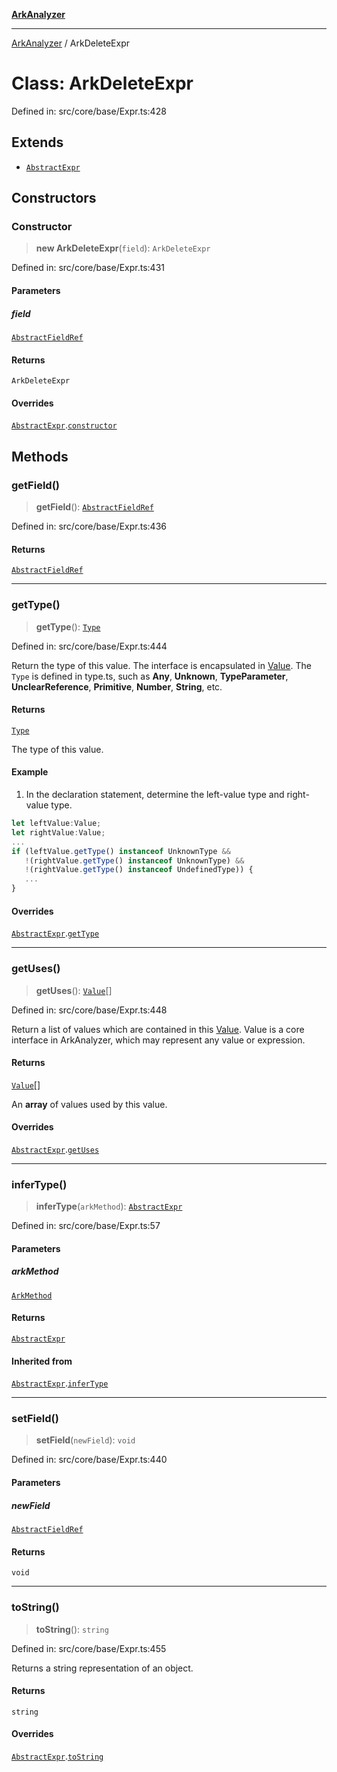 [**ArkAnalyzer**](../README.md)

***

[ArkAnalyzer](../globals.md) / ArkDeleteExpr

# Class: ArkDeleteExpr

Defined in: src/core/base/Expr.ts:428

## Extends

- [`AbstractExpr`](AbstractExpr.md)

## Constructors

### Constructor

> **new ArkDeleteExpr**(`field`): `ArkDeleteExpr`

Defined in: src/core/base/Expr.ts:431

#### Parameters

##### field

[`AbstractFieldRef`](AbstractFieldRef.md)

#### Returns

`ArkDeleteExpr`

#### Overrides

[`AbstractExpr`](AbstractExpr.md).[`constructor`](AbstractExpr.md#constructor)

## Methods

### getField()

> **getField**(): [`AbstractFieldRef`](AbstractFieldRef.md)

Defined in: src/core/base/Expr.ts:436

#### Returns

[`AbstractFieldRef`](AbstractFieldRef.md)

***

### getType()

> **getType**(): [`Type`](Type.md)

Defined in: src/core/base/Expr.ts:444

Return the type of this value. The interface is encapsulated in [Value](../interfaces/Value.md). 
The `Type` is defined in type.ts, such as **Any**, **Unknown**, **TypeParameter**, 
**UnclearReference**, **Primitive**, **Number**, **String**, etc.

#### Returns

[`Type`](Type.md)

The type of this value.

#### Example

1. In the declaration statement, determine the left-value type and right-value type.

```typescript
let leftValue:Value;
let rightValue:Value;
...
if (leftValue.getType() instanceof UnknownType && 
   !(rightValue.getType() instanceof UnknownType) &&
   !(rightValue.getType() instanceof UndefinedType)) {
   ...
}
```

#### Overrides

[`AbstractExpr`](AbstractExpr.md).[`getType`](AbstractExpr.md#gettype)

***

### getUses()

> **getUses**(): [`Value`](../interfaces/Value.md)[]

Defined in: src/core/base/Expr.ts:448

Return a list of values which are contained in this [Value](../interfaces/Value.md).
Value is a core interface in ArkAnalyzer, which may represent any value or expression.

#### Returns

[`Value`](../interfaces/Value.md)[]

An **array** of values used by this value.

#### Overrides

[`AbstractExpr`](AbstractExpr.md).[`getUses`](AbstractExpr.md#getuses)

***

### inferType()

> **inferType**(`arkMethod`): [`AbstractExpr`](AbstractExpr.md)

Defined in: src/core/base/Expr.ts:57

#### Parameters

##### arkMethod

[`ArkMethod`](ArkMethod.md)

#### Returns

[`AbstractExpr`](AbstractExpr.md)

#### Inherited from

[`AbstractExpr`](AbstractExpr.md).[`inferType`](AbstractExpr.md#infertype)

***

### setField()

> **setField**(`newField`): `void`

Defined in: src/core/base/Expr.ts:440

#### Parameters

##### newField

[`AbstractFieldRef`](AbstractFieldRef.md)

#### Returns

`void`

***

### toString()

> **toString**(): `string`

Defined in: src/core/base/Expr.ts:455

Returns a string representation of an object.

#### Returns

`string`

#### Overrides

[`AbstractExpr`](AbstractExpr.md).[`toString`](AbstractExpr.md#tostring)
